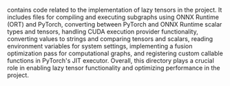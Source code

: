 contains code related to the implementation of lazy tensors in the project. It includes files for compiling and executing subgraphs using ONNX Runtime (ORT) and PyTorch, converting between PyTorch and ONNX Runtime scalar types and tensors, handling CUDA execution provider functionality, converting values to strings and comparing tensors and scalars, reading environment variables for system settings, implementing a fusion optimization pass for computational graphs, and registering custom callable functions in PyTorch's JIT executor. Overall, this directory plays a crucial role in enabling lazy tensor functionality and optimizing performance in the project.